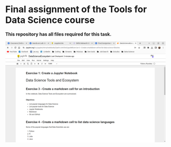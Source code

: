 # Final assignment of the Tools for Data Science course

**This repository has all files required for this task.**

![image](/1-notebook.png)